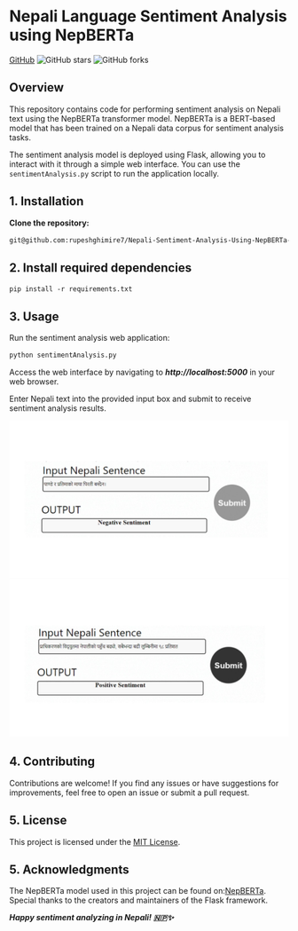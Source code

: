 # Nepali Language Sentiment Analysis using NepBERTa

[GitHub](https://img.shields.io/github/license/rupeshghimire7/Nepali-Sentiment-Analysis-Using-NepBERTa)
![GitHub stars](https://img.shields.io/github/stars/rupeshghimire7/Nepali-Sentiment-Analysis-Using-NepBERTa)
![GitHub forks](https://img.shields.io/github/forks/rupeshghimire7/Nepali-Sentiment-Analysis-Using-NepBERTa)

## Overview

This repository contains code for performing sentiment analysis on Nepali text using the NepBERTa transformer model. NepBERTa is a BERT-based model that has been trained on a Nepali data corpus for sentiment analysis tasks.

The sentiment analysis model is deployed using Flask, allowing you to interact with it through a simple web interface. You can use the `sentimentAnalysis.py` script to run the application locally.

## 1.  Installation

**Clone the repository:**

   ```bash
   git@github.com:rupeshghimire7/Nepali-Sentiment-Analysis-Using-NepBERTa-.git
  ```

## 2. Install required dependencies
```
pip install -r requirements.txt
```

## 3. Usage
Run the sentiment analysis web application:

```bash
python sentimentAnalysis.py
```
Access the web interface by navigating to ***http://localhost:5000*** in your web browser.

Enter Nepali text into the provided input box and submit to receive sentiment analysis results.

![Nepali Sentiment Analysis](./static/analysis_1.jpg)
![Nepali Sentiment Analysis](./static/analysis_2.jpg)



## 4. Contributing
Contributions are welcome! If you find any issues or have suggestions for improvements, feel free to open an issue or submit a pull request.


## 5. License
This project is licensed under the [MIT License](https://mit-license.org/).


## 5. Acknowledgments
The NepBERTa model used in this project can be found on:[NepBERTa](https://nepberta.github.io).
Special thanks to the creators and maintainers of the Flask framework.




***Happy sentiment analyzing in Nepali! 🇳🇵✨***

